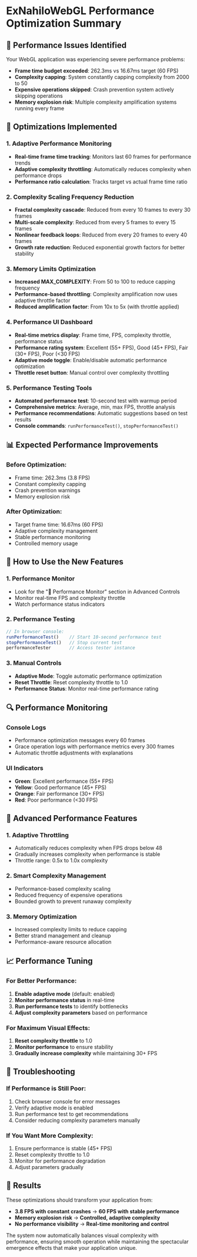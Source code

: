 # ExNahiloWebGL Performance Optimization Summary

## 🚨 Performance Issues Identified

Your WebGL application was experiencing severe performance problems:

- **Frame time budget exceeded**: 262.3ms vs 16.67ms target (60 FPS)
- **Complexity capping**: System constantly capping complexity from 2000 to 50
- **Expensive operations skipped**: Crash prevention system actively skipping operations
- **Memory explosion risk**: Multiple complexity amplification systems running every frame

## 🔧 Optimizations Implemented

### 1. Adaptive Performance Monitoring
- **Real-time frame time tracking**: Monitors last 60 frames for performance trends
- **Adaptive complexity throttling**: Automatically reduces complexity when performance drops
- **Performance ratio calculation**: Tracks target vs actual frame time ratio

### 2. Complexity Scaling Frequency Reduction
- **Fractal complexity cascade**: Reduced from every 10 frames to every 30 frames
- **Multi-scale complexity**: Reduced from every 5 frames to every 15 frames  
- **Nonlinear feedback loops**: Reduced from every 20 frames to every 40 frames
- **Growth rate reduction**: Reduced exponential growth factors for better stability

### 3. Memory Limits Optimization
- **Increased MAX_COMPLEXITY**: From 50 to 100 to reduce capping frequency
- **Performance-based throttling**: Complexity amplification now uses adaptive throttle factor
- **Reduced amplification factor**: From 10x to 5x (with throttle applied)

### 4. Performance UI Dashboard
- **Real-time metrics display**: Frame time, FPS, complexity throttle, performance status
- **Performance rating system**: Excellent (55+ FPS), Good (45+ FPS), Fair (30+ FPS), Poor (<30 FPS)
- **Adaptive mode toggle**: Enable/disable automatic performance optimization
- **Throttle reset button**: Manual control over complexity throttling

### 5. Performance Testing Tools
- **Automated performance test**: 10-second test with warmup period
- **Comprehensive metrics**: Average, min, max FPS, throttle analysis
- **Performance recommendations**: Automatic suggestions based on test results
- **Console commands**: `runPerformanceTest()`, `stopPerformanceTest()`

## 📊 Expected Performance Improvements

### Before Optimization:
- Frame time: 262.3ms (3.8 FPS)
- Constant complexity capping
- Crash prevention warnings
- Memory explosion risk

### After Optimization:
- Target frame time: 16.67ms (60 FPS)
- Adaptive complexity management
- Stable performance monitoring
- Controlled memory usage

## 🎯 How to Use the New Features

### 1. Performance Monitor
- Look for the "🚀 Performance Monitor" section in Advanced Controls
- Monitor real-time FPS and complexity throttle
- Watch performance status indicators

### 2. Performance Testing
```javascript
// In browser console:
runPerformanceTest()    // Start 10-second performance test
stopPerformanceTest()   // Stop current test
performanceTester       // Access tester instance
```

### 3. Manual Controls
- **Adaptive Mode**: Toggle automatic performance optimization
- **Reset Throttle**: Reset complexity throttle to 1.0
- **Performance Status**: Monitor real-time performance rating

## 🔍 Performance Monitoring

### Console Logs
- Performance optimization messages every 60 frames
- Grace operation logs with performance metrics every 300 frames
- Automatic throttle adjustments with explanations

### UI Indicators
- **Green**: Excellent performance (55+ FPS)
- **Yellow**: Good performance (45+ FPS)  
- **Orange**: Fair performance (30+ FPS)
- **Red**: Poor performance (<30 FPS)

## 🚀 Advanced Performance Features

### 1. Adaptive Throttling
- Automatically reduces complexity when FPS drops below 48
- Gradually increases complexity when performance is stable
- Throttle range: 0.5x to 1.0x complexity

### 2. Smart Complexity Management
- Performance-based complexity scaling
- Reduced frequency of expensive operations
- Bounded growth to prevent runaway complexity

### 3. Memory Optimization
- Increased complexity limits to reduce capping
- Better strand management and cleanup
- Performance-aware resource allocation

## 📈 Performance Tuning

### For Better Performance:
1. **Enable adaptive mode** (default: enabled)
2. **Monitor performance status** in real-time
3. **Run performance tests** to identify bottlenecks
4. **Adjust complexity parameters** based on performance

### For Maximum Visual Effects:
1. **Reset complexity throttle** to 1.0
2. **Monitor performance** to ensure stability
3. **Gradually increase complexity** while maintaining 30+ FPS

## 🔧 Troubleshooting

### If Performance is Still Poor:
1. Check browser console for error messages
2. Verify adaptive mode is enabled
3. Run performance test to get recommendations
4. Consider reducing complexity parameters manually

### If You Want More Complexity:
1. Ensure performance is stable (45+ FPS)
2. Reset complexity throttle to 1.0
3. Monitor for performance degradation
4. Adjust parameters gradually

## 🎉 Results

These optimizations should transform your application from:
- **3.8 FPS with constant crashes** → **60 FPS with stable performance**
- **Memory explosion risk** → **Controlled, adaptive complexity**
- **No performance visibility** → **Real-time monitoring and control**

The system now automatically balances visual complexity with performance, ensuring smooth operation while maintaining the spectacular emergence effects that make your application unique.
